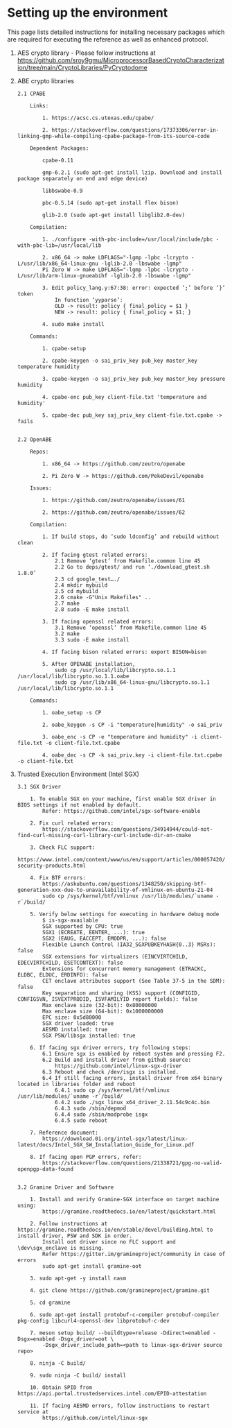 # Setting up the environment

This page lists detailed instructions for installing necessary packages which are required for executing the reference as well as enhanced protocol.

1.  AES crypto library - Please follow instructions at https://github.com/sroy9gmu/MicroprocessorBasedCryptoCharacterization/tree/main/CryptoLibraries/PyCryptodome 

2.  ABE crypto libraries

        2.1 CPABE

            Links:

                1. https://acsc.cs.utexas.edu/cpabe/ 

                2. https://stackoverflow.com/questions/17373306/error-in-linking-gmp-while-compiling-cpabe-package-from-its-source-code 

            Dependent Packages:

                cpabe-0.11

                gmp-6.2.1 (sudo apt-get install lzip. Download and install package separately on end and edge device)

                libbswabe-0.9

                pbc-0.5.14 (sudo apt-get install flex bison)

                glib-2.0 (sudo apt-get install libglib2.0-dev)

            Compilation:

                1. ./configure -with-pbc-include=/usr/local/include/pbc -with-pbc-lib=/usr/local/lib
                
                2. x86_64 -> make LDFLAGS="-lgmp -lpbc -lcrypto -L/usr/lib/x86_64-linux-gnu -lglib-2.0 -lbswabe -lgmp"
                Pi Zero W -> make LDFLAGS="-lgmp -lpbc -lcrypto -L/usr/lib/arm-linux-gnueabihf -lglib-2.0 -lbswabe -lgmp"

                3. Edit policy_lang.y:67:38: error: expected ‘;’ before ‘}’ token
                    In function ‘yyparse’:
                    OLD -> result: policy { final_policy = $1 }
                    NEW -> result: policy { final_policy = $1; }

                4. sudo make install

            Commands:

                1. cpabe-setup

                2. cpabe-keygen -o sai_priv_key pub_key master_key temperature humidity

                3. cpabe-keygen -o saj_priv_key pub_key master_key pressure humidity

                4. cpabe-enc pub_key client-file.txt 'temperature and humidity'

                5. cpabe-dec pub_key saj_priv_key client-file.txt.cpabe -> fails


        2.2 OpenABE

            Repos:

                1. x86_64 -> https://github.com/zeutro/openabe

                2. Pi Zero W -> https://github.com/PekeDevil/openabe 

            Issues: 

                1. https://github.com/zeutro/openabe/issues/61 

                2. https://github.com/zeutro/openabe/issues/62

            Compilation:

                1. If build stops, do ‘sudo ldconfig’ and rebuild without clean

                2. If facing gtest related errors:
                    2.1 Remove ‘gtest’ from Makefile.common line 45
                    2.2 Go to deps/gtest/ and run ‘./download_gtest.sh 1.8.0’
                    2.3 cd google_test…./
                    2.4 mkdir mybuild
                    2.5 cd mybuild
                    2.6 cmake -G"Unix Makefiles" ..
                    2.7 make
                    2.8 sudo -E make install

                3. If facing openssl related errors:
                    3.1 Remove ‘openssl’ from Makefile.common line 45
                    3.2 make
                    3.3 sudo -E make install

                4. If facing bison related errors: export BISON=bison

                5. After OPENABE installation,
                    sudo cp /usr/local/lib/libcrypto.so.1.1 /usr/local/lib/libcrypto.so.1.1.oabe
                    sudo cp /usr/lib/x86_64-linux-gnu/libcrypto.so.1.1 /usr/local/lib/libcrypto.so.1.1

            Commands:

                1. oabe_setup -s CP

                2. oabe_keygen -s CP -i "temperature|humidity" -o sai_priv

                3. oabe_enc -s CP -e "temperature and humidity" -i client-file.txt -o client-file.txt.cpabe

                4. oabe_dec -s CP -k sai_priv.key -i client-file.txt.cpabe -o client-file.txt

3.  Trusted Execution Environment (Intel SGX)

        3.1 SGX Driver

            1. To enable SGX on your machine, first enable SGX driver in BIOS settings if not enabled by default. 
                Refer: https://github.com/intel/sgx-software-enable 

            2. Fix curl related errors: 
                https://stackoverflow.com/questions/34914944/could-not-find-curl-missing-curl-library-curl-include-dir-on-cmake 

            3. Check FLC support: 
                https://www.intel.com/content/www/us/en/support/articles/000057420/software/intel-security-products.html  
            
            4. Fix BTF errors: 
                https://askubuntu.com/questions/1348250/skipping-btf-generation-xxx-due-to-unavailability-of-vmlinux-on-ubuntu-21-04  
                sudo cp /sys/kernel/btf/vmlinux /usr/lib/modules/`uname -r`/build/

            5. Verify below settings for executing in hardware debug mode
                $ is-sgx-available
                SGX supported by CPU: true
                SGX1 (ECREATE, EENTER, ...): true
                SGX2 (EAUG, EACCEPT, EMODPR, ...): false
                Flexible Launch Control (IA32_SGXPUBKEYHASH{0..3} MSRs): false
                SGX extensions for virtualizers (EINCVIRTCHILD, EDECVIRTCHILD, ESETCONTEXT): false
                Extensions for concurrent memory management (ETRACKC, ELDBC, ELDUC, ERDINFO): false
                CET enclave attributes support (See Table 37-5 in the SDM): false
                Key separation and sharing (KSS) support (CONFIGID, CONFIGSVN, ISVEXTPRODID, ISVFAMILYID report fields): false
                Max enclave size (32-bit): 0x80000000
                Max enclave size (64-bit): 0x1000000000
                EPC size: 0x5d80000
                SGX driver loaded: true
                AESMD installed: true
                SGX PSW/libsgx installed: true    

            6. If facing sgx driver errors, try following steps:
                6.1 Ensure sgx is enabled by reboot system and pressing F2.
                6.2 Build and install driver from github source:
                    https://github.com/intel/linux-sgx-driver
                6.3 Reboot and check /dev/isgx is installed.
                6.4 If still facing errors, install driver from x64 binary located in libraries folder and reboot
                    6.4.1 sudo cp /sys/kernel/btf/vmlinux /usr/lib/modules/`uname -r`/build/
                    6.4.2 sudo ./sgx_linux_x64_driver_2.11.54c9c4c.bin
                    6.4.3 sudo /sbin/depmod
                    6.4.4 sudo /sbin/modprobe isgx
                    6.4.5 sudo reboot

            7. Reference document:
                https://download.01.org/intel-sgx/latest/linux-latest/docs/Intel_SGX_SW_Installation_Guide_for_Linux.pdf

            8. If facing open PGP errors, refer: 
                https://stackoverflow.com/questions/21338721/gpg-no-valid-openpgp-data-found 


        3.2 Gramine Driver and Software

            1. Install and verify Gramine-SGX interface on target machine using: 
                https://gramine.readthedocs.io/en/latest/quickstart.html
            
            2. Follow instructions at https://gramine.readthedocs.io/en/stable/devel/building.html to install driver, PSW and SDK in order. 
                Install oot driver since no FLC support and \dev\sgx_enclave is missing. 
                Refer https://gitter.im/gramineproject/community in case of errors
                sudo apt-get install gramine-oot 

            3. sudo apt-get -y install nasm

            4. git clone https://github.com/gramineproject/gramine.git

            5. cd gramine

            6. sudo apt-get install protobuf-c-compiler protobuf-compiler pkg-config libcurl4-openssl-dev libprotobuf-c-dev

            7. meson setup build/ --buildtype=release -Ddirect=enabled -Dsgx=enabled -Dsgx_driver=oot \
                -Dsgx_driver_include_path=<path to linux-sgx-driver source repo>

            8. ninja -C build/   

            9. sudo ninja -C build/ install

            10. Obtain SPID from https://api.portal.trustedservices.intel.com/EPID-attestation

            11. If facing AESMD errors, follow instructions to restart service at 
                https://github.com/intel/linux-sgx



